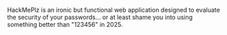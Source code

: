 HackMePlz is an ironic but functional web application designed to evaluate the security of your passwords... or at least shame you into using something better than "123456" in 2025.
